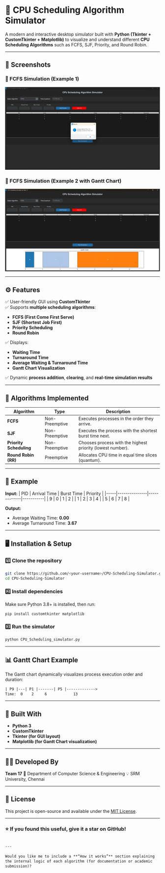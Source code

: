 # 🧠 CPU Scheduling Algorithm Simulator

A modern and interactive desktop simulator built with **Python (Tkinter + CustomTkinter + Matplotlib)** to visualize and understand different **CPU Scheduling Algorithms** such as FCFS, SJF, Priority, and Round Robin.

---

## 📸 Screenshots

### 🔹 FCFS Simulation (Example 1)
![FCFS Example 1](opt1.png)

### 🔹 FCFS Simulation (Example 2 with Gantt Chart)
![FCFS Example 2](opt2.png)

---

## ⚙️ Features

✅ User-friendly GUI using **CustomTkinter**  
✅ Supports **multiple scheduling algorithms**:
- **FCFS (First Come First Serve)**
- **SJF (Shortest Job First)**
- **Priority Scheduling**
- **Round Robin**

✅ Displays:
- **Waiting Time**
- **Turnaround Time**
- **Average Waiting & Turnaround Time**
- **Gantt Chart Visualization**

✅ Dynamic **process addition**, **clearing**, and **real-time simulation results**

---

## 🧩 Algorithms Implemented

| Algorithm | Type | Description |
|------------|------|-------------|
| **FCFS** | Non-Preemptive | Executes processes in the order they arrive. |
| **SJF** | Non-Preemptive | Executes the process with the shortest burst time next. |
| **Priority Scheduling** | Non-Preemptive | Chooses process with the highest priority (lowest number). |
| **Round Robin (RR)** | Preemptive | Allocates CPU time in equal time slices (quantum). |

---

## 🧮 Example

**Input:**
| PID | Arrival Time | Burst Time | Priority |
|-----|---------------|-------------|-----------|
| 9 | 0 | 1 | 2 |
| 1 | 2 | 3 | 4 |
| 5 | 6 | 7 | 8 |

**Output:**
- Average Waiting Time: **0.00**
- Average Turnaround Time: **3.67**

---

## 🖥️ Installation & Setup

### 1️⃣ Clone the repository
```bash
git clone https://github.com/<your-username>/CPU-Scheduling-Simulator.git
cd CPU-Scheduling-Simulator
````

### 2️⃣ Install dependencies

Make sure Python 3.8+ is installed, then run:

```bash
pip install customtkinter matplotlib
```

### 3️⃣ Run the simulator

```bash
python CPU_Scheduling_simulator.py
```

---

## 📊 Gantt Chart Example

The Gantt chart dynamically visualizes process execution order and duration:

```
| P9 |---| P1 |-------| P5 |------------->
Time:  0    2     6            13
```

---

## 🧠 Built With

* **Python 3**
* **CustomTkinter**
* **Tkinter (for GUI layout)**
* **Matplotlib (for Gantt Chart visualization)**

---

## 👨‍💻 Developed By

**Team 17**
🚀 Department of Computer Science & Engineering
💡 SRM University, Chennai

---

## 🪪 License

This project is open-source and available under the [MIT License](LICENSE).

---

### ⭐ If you found this useful, give it a star on GitHub!

```

---

Would you like me to include a **“How it works”** section explaining the internal logic of each algorithm (for documentation or academic submission)?
```
